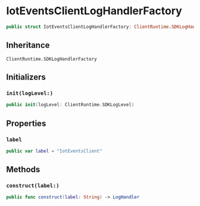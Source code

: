 # IotEventsClientLogHandlerFactory

``` swift
public struct IotEventsClientLogHandlerFactory: ClientRuntime.SDKLogHandlerFactory 
```

## Inheritance

`ClientRuntime.SDKLogHandlerFactory`

## Initializers

### `init(logLevel:)`

``` swift
public init(logLevel: ClientRuntime.SDKLogLevel) 
```

## Properties

### `label`

``` swift
public var label = "IotEventsClient"
```

## Methods

### `construct(label:)`

``` swift
public func construct(label: String) -> LogHandler 
```

